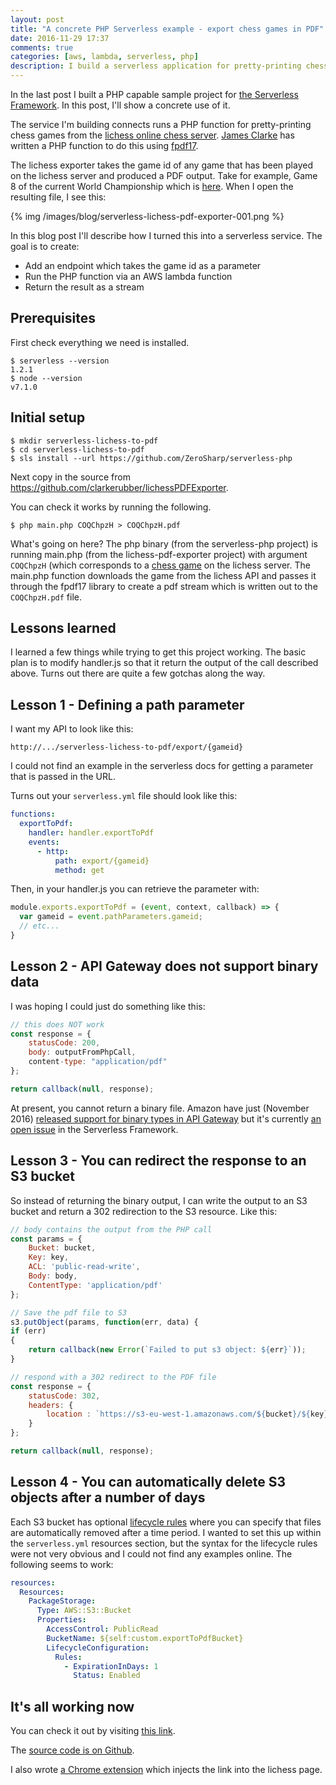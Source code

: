 ```yaml
---
layout: post
title: "A concrete PHP Serverless example - export chess games in PDF"
date: 2016-11-29 17:37
comments: true
categories: [aws, lambda, serverless, php]
description: I build a serverless application for pretty-printing chess games from the lichess.org server.
---
```


In the last post I built a PHP capable sample project for [the Serverless Framework](https://serverless.com/). In this post, I'll show a concrete use of it.

The service I'm building connects runs a PHP function for pretty-printing chess games from the [lichess online chess server](http://lichess.org/). [James Clarke](https://github.com/clarkerubber/lichessPDFExporter) has written a PHP function to do this using [fpdf17](http://www.fpdf.org/).

The lichess exporter takes the game id of any game that has been played on the lichess server and produced a PDF output. Take for example, Game 8 of the current World Championship which is [here](https://en.lichess.org/COQChpzH). When I open the resulting file, I see this:

{% img /images/blog/serverless-lichess-pdf-exporter-001.png %}

In this blog post I'll describe how I turned this into a serverless service. The goal is to create:

* Add an endpoint which takes the game id as a parameter
* Run the PHP function via an AWS lambda function
* Return the result as a stream

## Prerequisites ##

First check everything we need is installed.

    $ serverless --version
    1.2.1
    $ node --version
    v7.1.0

## Initial setup ##

    $ mkdir serverless-lichess-to-pdf
    $ cd serverless-lichess-to-pdf
    $ sls install --url https://github.com/ZeroSharp/serverless-php

Next copy in the source from https://github.com/clarkerubber/lichessPDFExporter. 

You can check it works by running the following.

    $ php main.php COQChpzH > COQChpzH.pdf

What's going on here? The php binary (from the serverless-php project) is running main.php (from the lichess-pdf-exporter project) with argument `COQChpzH` (which corresponds to a [chess game](https://en.lichess.org/hsXtkVk8) on the lichess server. The main.php function downloads the game from the lichess API and passes it through the fpdf17 library to create a pdf stream which is written out to the `COQChpzH.pdf` file.

## Lessons learned ##

I learned a few things while trying to get this project working. The basic plan is to modify handler.js so that it return the output of the call described above. Turns out there are quite a few gotchas along the way.

## Lesson 1 - Defining a path parameter ##

I want my API to look like this:

    http://.../serverless-lichess-to-pdf/export/{gameid}

I could not find an example in the serverless docs for getting a parameter that is passed in the URL.

Turns out your `serverless.yml` file should look like this:

```yml serverless.yml
functions:
  exportToPdf:
    handler: handler.exportToPdf
    events:
      - http:
          path: export/{gameid}
          method: get
```

Then, in your handler.js you can retrieve the parameter with:

```js
module.exports.exportToPdf = (event, context, callback) => {
  var gameid = event.pathParameters.gameid; 
  // etc...
}
```  

## Lesson 2 - API Gateway does not support binary data ##

I was hoping I could just do something like this:

```js handler.js
// this does NOT work
const response = {
    statusCode: 200,
    body: outputFromPhpCall,
    content-type: "application/pdf"
};

return callback(null, response);
```

At present, you cannot return a binary file. Amazon have just (November 2016) [released support for binary types in API Gateway]( https://aws.amazon.com/blogs/compute/binary-support-for-api-integrations-with-amazon-api-gateway/) but it's currently [an open issue](https://github.com/serverless/serverless/issues/2797) in the Serverless Framework.

## Lesson 3 - You can redirect the response to an S3 bucket ##

So instead of returning the binary output, I can write the output to an S3 bucket and return a 302 redirection to the S3 resource. Like this:

```js handler.js
// body contains the output from the PHP call
const params = {
    Bucket: bucket,
    Key: key,
    ACL: 'public-read-write',
    Body: body,
    ContentType: 'application/pdf'
};

// Save the pdf file to S3    
s3.putObject(params, function(err, data) {
if (err)
{
    return callback(new Error(`Failed to put s3 object: ${err}`));
}

// respond with a 302 redirect to the PDF file
const response = {
    statusCode: 302,
    headers: {
        location : `https://s3-eu-west-1.amazonaws.com/${bucket}/${key}`
    }
};

return callback(null, response);
```

## Lesson 4 - You can automatically delete S3 objects after a number of days ##

Each S3 bucket has optional [lifecycle rules](https://docs.aws.amazon.com/AmazonS3/latest/dev/object-lifecycle-mgmt.html) where you can specify that files are automatically removed after a time period. I wanted to set this up within the `serverless.yml` resources section, but the syntax for the lifecycle rules were not very obvious and I could not find any examples online. The following seems to work:

```yml serverless.yml
resources:
  Resources:
    PackageStorage:
      Type: AWS::S3::Bucket
      Properties:
        AccessControl: PublicRead
        BucketName: ${self:custom.exportToPdfBucket}
        LifecycleConfiguration:
          Rules:
            - ExpirationInDays: 1
              Status: Enabled
```

## It's all working now ##

You can check it out by visiting [this link](https://e7tyur4sib.execute-api.eu-west-1.amazonaws.com/dev/export/COQChpzH).

The [source code is on Github](https://github.com/ZeroSharp/serverless-lichess-to-pdf).

I also wrote [a Chrome extension](https://chrome.google.com/webstore/detail/lichess-print-friendly-pd/goijhimgdjppmhmjkaglhggoapkgobfg) which injects the link into the lichess page.